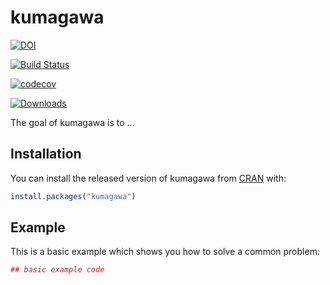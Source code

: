 # kumagawa

[![DOI](https://zenodo.org/badge/178958342.svg)](https://zenodo.org/badge/latestdoi/178958342)

[![Build Status](https://travis-ci.com/brucebcampbell/kumagawa.svg?branch=master)](https://travis-ci.com/brucebcampbell/kumagawa.svg?branch=master)

[![codecov](https://codecov.io/gh/brucebcampbell/kumagawa/branch/master/graph/badge.svg)](https://codecov.io/gh/brucebcampbell/kumagawa)

[![Downloads](https://img.shields.io/github/downloads/brucebcampbell/kumagawa/total.svg)](https://img.shields.io/github/downloads/brucebcampbell/kumagawa/total.svg)



The goal of kumagawa is to ...

## Installation

You can install the released version of kumagawa from [CRAN](https://CRAN.R-project.org) with:

``` r
install.packages("kumagawa")
```

## Example

This is a basic example which shows you how to solve a common problem:

``` r
## basic example code
```

